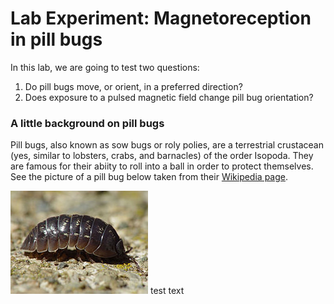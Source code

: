 # Lab Experiment: Magnetoreception in pill bugs
In this lab, we are going to test two questions:
1. Do pill bugs move, or orient, in a preferred direction?
2. Does exposure to a pulsed magnetic field change pill bug orientation?

### A little background on pill bugs
Pill bugs, also known as sow bugs or roly polies, are a terrestrial crustacean (yes, similar to lobsters, crabs, and barnacles) of the order Isopoda.  They are famous for their abiity to roll into a ball in order to protect themselves.  See the picture of a pill bug below taken from their [Wikipedia page](https://en.wikipedia.org/wiki/Armadillidiidae).

![pill bug photo](./bug1.jpg)
test text
